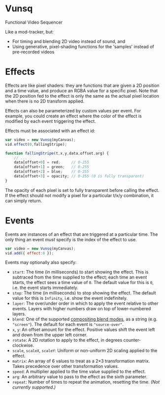 # Vunsq
Functional Video Sequencer

Like a mod-tracker, but:

* For timing and blending 2D video instead of sound, and
* Using generative, pixel-shading functions for the 'samples' instead of pre-recorded videos

# Effects

Effects are like pixel shaders: they are functions that are given a 2D position and a time value, and produce an RGBA value for a specific pixel. Note that the 2D position fed to the effect is only the same as the actual pixel location when there is no 2D transform applied.

Effects can also be parameterized by custom values per event. For example, you could create an effect where the color of the effect is modified by each event triggering the effect.

Effects must be associated with an effect id:

```js
var video = new Vunsq(myCanvas);
vid.effect(0,fallingStripe);

function fallingStripe(t,x,y,data,offset,arg) {
	// ...
	data[offset+0] = red;     // 0-255
	data[offset+1] = green;   // 0-255
	data[offset+2] = blue;    // 0-255
	data[offset+3] = opacity; // 0-255 (0 is fully transparent)
}
```

The opacity of each pixel is set to fully transparent before calling the effect. If the effect should not modify a pixel for a particular t/x/y combination, it can simply return.


# Events

Events are instances of an effect that are triggered at a particular time. The only thing an event *must* specify is the index of the effect to use.

```js
var video = new Vunsq(myCanvas);
vid.add({ effect:0 });
```

Events may optionally also specify:

* `start`: The time (in milliseconds) to start showing the effect. This is subtraced from the time supplied to the effect; each time an event starts, the effect sees a time value of `0`. The default value for this is `0`, i.e. the event starts immediately.
* `stop`: The time (in milliseconds) to stop showing the effect. The default value for this is `Infinity`, i.e. show the event indefinitely.
* `layer`: The over/under order in which to apply the event relative to other events. Layers with higher numbers draw on top of lower-numbered layers.
* `blend`: One of the supported [compositing blend modes](https://developer.mozilla.org/en-US/docs/Web/API/CanvasRenderingContext2D/globalCompositeOperation), as a string (e.g. `"screen"`). The default for each event is `"source-over"`.
* `x`, `y`: An offset amount for the effect. Positive values shift the event left and down from the upper left corner.
* `rotate`: A 2D rotation to apply to the effect, in degrees counter-clockwise.
* `scale`, `scaleX`, `scaleY`: Uniform or non-uniform 2D scaling applied to the effect.
* `matrix`: An array of 6 values to treat as a 2×3 transformation matrix. Takes precedence over other transformation values.
* `speed`: A multiplier applied to the time value supplied to the effect.
* `arg`: An arbitrary value to pass to the effect as the sixth parameter.
* `repeat`: Number of times to repeat the animation, resetting the time. _(Not currently supported.)_
